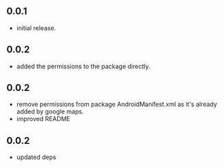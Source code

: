 ## 0.0.1

* initial release.

## 0.0.2

* added the permissions to the package directly.

## 0.0.2

* remove permissions from package AndroidManifest.xml as it's already added by google maps.
* improved README

## 0.0.2

* updated deps
